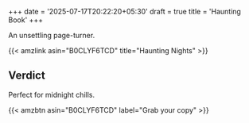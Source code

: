 +++
date = '2025-07-17T20:22:20+05:30'
draft = true
title = 'Haunting Book'
+++

An unsettling page-turner.

{{< amzlink asin="B0CLYF6TCD" title="Haunting Nights" >}}

## Verdict
Perfect for midnight chills.

{{< amzbtn asin="B0CLYF6TCD" label="Grab your copy" >}}
